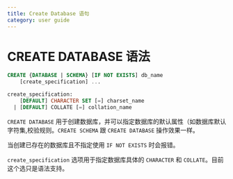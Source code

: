 ```yaml
---
title: Create Database 语句
category: user guide
---
```


# CREATE DATABASE 语法

```sql
CREATE {DATABASE | SCHEMA} [IF NOT EXISTS] db_name
    [create_specification] ...

create_specification:
    [DEFAULT] CHARACTER SET [=] charset_name
  | [DEFAULT] COLLATE [=] collation_name
```
```CREATE DATABASE``` 用于创建数据库，并可以指定数据库的默认属性（如数据库默认字符集,校验规则。```CREATE SCHEMA``` 跟 ```CREATE DATABASE``` 操作效果一样。
  
当创建已存在的数据库且不指定使用 ```IF NOT EXISTS``` 时会报错。

```create_specification``` 选项用于指定数据库具体的 ```CHARACTER``` 和 ```COLLATE```。目前这个选只是语法支持。
